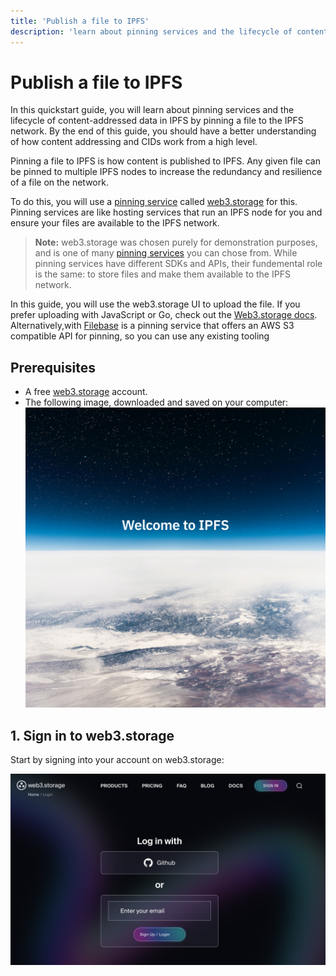```yaml
---
title: 'Publish a file to IPFS'
description: 'learn about pinning services and the lifecycle of content-addressed data in IPFS by pinning a file to the IPFS network'
---
```


# Publish a file to IPFS

In this quickstart guide, you will learn about pinning services and the lifecycle of content-addressed data in IPFS by pinning a file to the IPFS network. By the end of this guide, you should have a better understanding of how content addressing and CIDs work from a high level.

Pinning a file to IPFS is how content is published to IPFS. Any given file can be pinned to multiple IPFS nodes to increase the redundancy and resilience of a file on the network.

To do this, you will use a [pinning service](../concepts/persistence.md#pinning-in-context) called [web3.storage](https://web3.storage/) for this. Pinning services are like hosting services that run an IPFS node for you and ensure your files are available to the IPFS network.

> **Note:** web3.storage was chosen purely for demonstration purposes, and is one of many [pinning services](../concepts/persistence.md#pinning-in-context) you can chose from. While pinning services have different SDKs and APIs, their fundemental role is the same: to store files and make them available to the IPFS network.

In this guide, you will use the web3.storage UI to upload the file. If you prefer uploading with JavaScript or Go, check out the [Web3.storage docs](https://web3.storage/docs/how-tos/store/). Alternatively,with [Filebase](https://filebase.com/) is a pinning service that offers an AWS S3 compatible API for pinning, so you can use any existing tooling

## Prerequisites

- A free [web3.storage](https://web3.storage/) account.
- The following image, downloaded and saved on your computer: ![following image](./images/earth-image.jpg)

## 1. Sign in to web3.storage

Start by signing into your account on web3.storage:

![asfsaf](./images/login-web3-storage.png)
